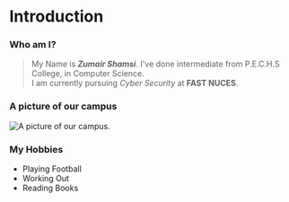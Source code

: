 # Introduction
### Who am I?
> My Name is ***Zumair Shamsi***. I've done intermediate from P.E.C.H.S College, in Computer Science.\
> I am currently pursuing _Cyber Security_ at **FAST NUCES**.

### A picture of our campus
![A picture of our campus.](https://assets.change.org/photos/2/vo/vq/SYVovqxHCXaZwYq-800x450-noPad.jpg?1535746159)

### My Hobbies
- Playing Football
- Working Out
- Reading Books
